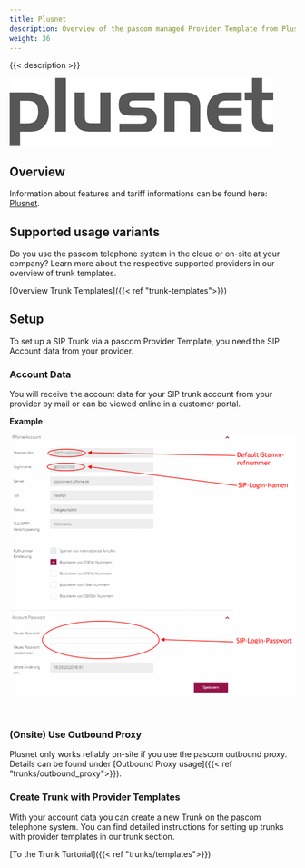 ```yaml
---
title: Plusnet
description: Overview of the pascom managed Provider Template from Plusnet
weight: 36
---
```



{{< description >}}

![Plusnet Provider Logo](plusnet_logo.png?width=50%)

## Overview

Information about features and tariff informations can be found here: [Plusnet](https://www.plusnet.de/produkte).


## Supported usage variants
Do you use the pascom telephone system in the cloud or on-site at your company? Learn more about the respective supported providers in our overview of trunk templates. 

[Overview Trunk Templates]({{< ref "trunk-templates">}})

## Setup

To set up a SIP Trunk via a pascom Provider Template, you need the SIP Account data from your provider. 

### Account Data

You will receive the account data for your SIP trunk account from your provider by mail or can be viewed online in a customer portal.

**Example**

![Plusnet Account Daten](plusnet-account.PNG?width=70%)

</br>

### (Onsite) Use Outbound Proxy 

Plusnet only works reliably on-site if you use the pascom outbound proxy. Details can be found under [Outbound Proxy usage]({{< ref "trunks/outbound_proxy">}}).

### Create Trunk with Provider Templates

With your account data you can create a new Trunk on the pascom telephone system. You can find detailed instructions for setting up trunks with provider templates in our trunk section. 

[To the Trunk Turtorial]({{< ref "trunks/templates">}})
